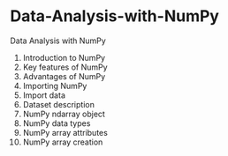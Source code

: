 # Data-Analysis-with-NumPy
Data Analysis with NumPy


1.	Introduction to NumPy
2.	Key features of NumPy
3.	Advantages of NumPy
4.	Importing NumPy
5.	Import data
6.	Dataset description
7.	NumPy ndarray object
8.	NumPy data types
9.	NumPy array attributes
10.	NumPy array creation 
